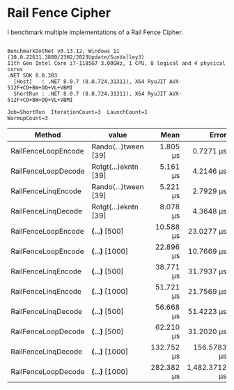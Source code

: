 ﻿# Rail Fence Cipher 

I benchmark multiple implementations of a Rail Fence Cipher.

```

BenchmarkDotNet v0.13.12, Windows 11 (10.0.22631.3880/23H2/2023Update/SunValley3)
11th Gen Intel Core i7-1185G7 3.00GHz, 1 CPU, 8 logical and 4 physical cores
.NET SDK 8.0.303
  [Host]   : .NET 8.0.7 (8.0.724.31311), X64 RyuJIT AVX-512F+CD+BW+DQ+VL+VBMI
  ShortRun : .NET 8.0.7 (8.0.724.31311), X64 RyuJIT AVX-512F+CD+BW+DQ+VL+VBMI

Job=ShortRun  IterationCount=3  LaunchCount=1  
WarmupCount=3  

```
| Method              | value                | Mean       | Error         | StdDev     | StdErr     | Min        | Max        | Op/s      | Gen0     | Gen1   | Allocated  |
|-------------------- |--------------------- |-----------:|--------------:|-----------:|-----------:|-----------:|-----------:|----------:|---------:|-------:|-----------:|
| RailFenceLoopEncode | Rando(...)tween [39] |   1.805 μs |     0.7271 μs |  0.0399 μs |  0.0230 μs |   1.760 μs |   1.834 μs | 553,987.6 |   0.4883 |      - |    3.01 KB |
| RailFenceLoopDecode | Rotgt(...)ekntn [39] |   5.161 μs |     4.2146 μs |  0.2310 μs |  0.1334 μs |   4.929 μs |   5.391 μs | 193,766.8 |   1.2436 |      - |    7.63 KB |
| RailFenceLinqEncode | Rando(...)tween [39] |   5.221 μs |     2.7929 μs |  0.1531 μs |  0.0884 μs |   5.056 μs |   5.358 μs | 191,522.9 |   1.0910 | 0.0076 |     6.7 KB |
| RailFenceLinqDecode | Rotgt(...)ekntn [39] |   8.078 μs |     4.3648 μs |  0.2392 μs |  0.1381 μs |   7.893 μs |   8.348 μs | 123,790.7 |   1.4343 | 0.0153 |    8.84 KB |
| RailFenceLoopEncode | ****(...)**** [500]  |  10.588 μs |    23.0277 μs |  1.2622 μs |  0.7287 μs |   9.683 μs |  12.030 μs |  94,445.4 |   6.0120 | 0.0610 |   36.88 KB |
| RailFenceLoopEncode | ****(...)**** [1000] |  22.896 μs |    10.7669 μs |  0.5902 μs |  0.3407 μs |  22.224 μs |  23.329 μs |  43,675.7 |  14.6484 | 0.2441 |   89.92 KB |
| RailFenceLinqEncode | ****(...)**** [500]  |  38.771 μs |    31.7937 μs |  1.7427 μs |  1.0062 μs |  37.018 μs |  40.503 μs |  25,792.2 |   4.0283 | 0.1221 |   24.74 KB |
| RailFenceLinqEncode | ****(...)**** [1000] |  51.721 μs |    21.7569 μs |  1.1926 μs |  0.6885 μs |  50.515 μs |  52.899 μs |  19,334.6 |   6.6528 | 0.4883 |   40.92 KB |
| RailFenceLinqDecode | ****(...)**** [500]  |  56.668 μs |    51.4223 μs |  2.8186 μs |  1.6273 μs |  54.970 μs |  59.922 μs |  17,646.6 |   6.2256 | 0.2441 |   38.64 KB |
| RailFenceLoopDecode | ****(...)**** [500]  |  62.210 μs |    31.2020 μs |  1.7103 μs |  0.9874 μs |  60.242 μs |  63.340 μs |  16,074.7 |  53.3447 | 0.4272 |  327.02 KB |
| RailFenceLinqDecode | ****(...)**** [1000] | 132.752 μs |   156.5783 μs |  8.5826 μs |  4.9552 μs | 124.798 μs | 141.848 μs |   7,532.8 |  10.9863 | 0.7324 |   67.82 KB |
| RailFenceLoopDecode | ****(...)**** [1000] | 282.382 μs | 1,482.3712 μs | 81.2538 μs | 46.9119 μs | 218.738 μs | 373.906 μs |   3,541.3 | 191.6504 | 2.1973 | 1174.66 KB |
